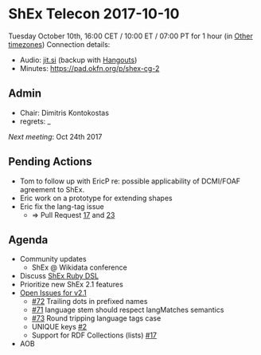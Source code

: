 # ShEx Telecon 2017-10-10

Tuesday October 10th, 16:00 CET / 10:00 ET / 07:00 PT for 1 hour (in [Other timezones](https://www.timeanddate.com/worldclock/fixedtime.html?msg=ShEx+CG&iso=20171010T16&p1=195&ah=1))
Connection details:

* Audio: [jit.si](https://meet.jit.si/ShEx) (backup with [Hangouts](http://tinyurl.com/ShEx-hangouts))
* Minutes: https://pad.okfn.org/p/shex-cg-2

## Admin

 * Chair: Dimitris Kontokostas
 * regrets: _

*Next meeting*: Oct 24th 2017

## Pending Actions
 * Tom to follow up with EricP re: possible applicability of DCMI/FOAF agreement to ShEx.
 * Eric  work on a prototype for extending shapes
 * Eric  fix the lang-tag issue
   * => Pull Request [17](https://github.com/shexSpec/spec/pull/17) and [23](https://github.com/shexSpec/shexTest/pull/23)
 
## Agenda
 * Community updates
   * ShEx @ Wikidata conference
 * Discuss [ShEx Ruby DSL](https://lists.w3.org/Archives/Public/public-shex/2017Oct/0000.html)
 * Prioritize new ShEx 2.1 features
 * [Open Issues for v2.1](https://github.com/shexSpec/shex/issues?q=is%3Aopen+is%3Aissue+milestone%3A2.1)
   * [#72](https://github.com/shexSpec/shex/issues/72) Trailing dots in prefixed names
   * [#71](https://github.com/shexSpec/shex/issues/73) language stem should respect langMatches semantics 
   * [#73](https://github.com/shexSpec/shex/issues/73) Round tripping language tags case
   * UNIQUE keys [#2](https://github.com/shexSpec/shex/issues/2)
   * Support for RDF Collections (lists) [#17](https://github.com/shexSpec/shex/issues/17)
 * AOB 
